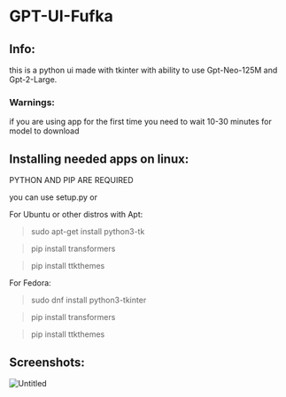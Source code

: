 # GPT-UI-Fufka

## Info:
this is a python ui made with tkinter with ability to use Gpt-Neo-125M and Gpt-2-Large.

### Warnings:
if you are using app for the first time you need to wait 10-30 minutes for model to download

## Installing needed apps on linux:
PYTHON AND PIP ARE REQUIRED

you can use setup.py or

For Ubuntu or other distros with Apt:
>sudo apt-get install python3-tk

>pip install transformers

>pip install ttkthemes

For Fedora:
>sudo dnf install python3-tkinter

>pip install transformers

>pip install ttkthemes


## Screenshots:


![Untitled](https://i.ibb.co/h7BngY9/Screenshot-from-2022-12-12-20-01-42.png)
